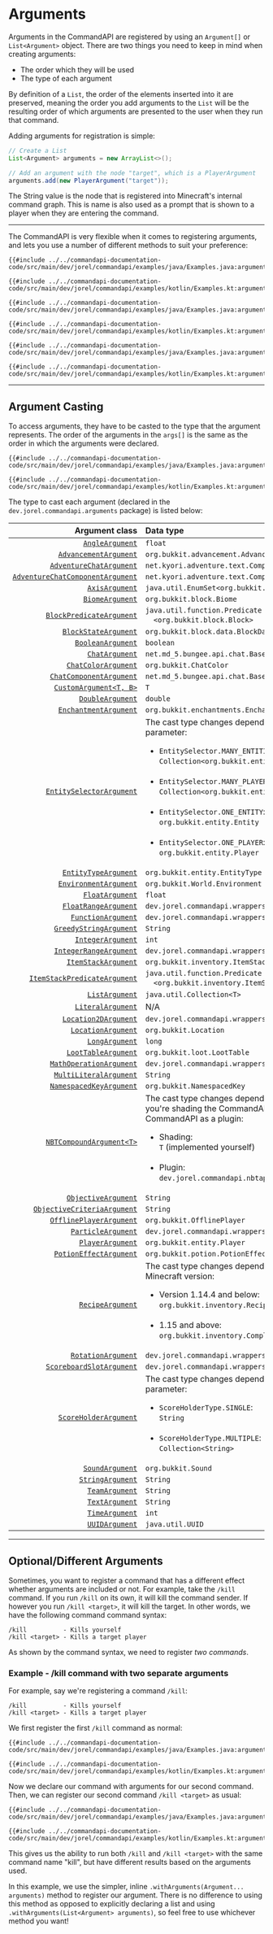 # Arguments

Arguments in the CommandAPI are registered by using an `Argument[]` or `List<Argument>` object. There are two things you need to keep in mind when creating arguments:

* The order which they will be used
* The type of each argument

By definition of a `List`, the order of the elements inserted into it are preserved, meaning the order you add arguments to the `List` will be the resulting order of which arguments are presented to the user when they run that command.

Adding arguments for registration is simple:

```java
// Create a List
List<Argument> arguments = new ArrayList<>();

// Add an argument with the node "target", which is a PlayerArgument
arguments.add(new PlayerArgument("target"));
```

The String value is the node that is registered into Minecraft's internal command graph. This is name is also used as a prompt that is shown to a player when they are entering the command.

-----

The CommandAPI is very flexible when it comes to registering arguments, and lets you use a number of different methods to suit your preference:

<div class="multi-pre">

```java,Java
{{#include ../../commandapi-documentation-code/src/main/dev/jorel/commandapi/examples/java/Examples.java:argumentsyntax1}}
```

```kotlin,Kotlin
{{#include ../../commandapi-documentation-code/src/main/dev/jorel/commandapi/examples/kotlin/Examples.kt:argumentsyntax1}}
```

</div>

<div class="multi-pre">

```java,Java
{{#include ../../commandapi-documentation-code/src/main/dev/jorel/commandapi/examples/java/Examples.java:argumentsyntax2}}
```

```kotlin,Kotlin
{{#include ../../commandapi-documentation-code/src/main/dev/jorel/commandapi/examples/kotlin/Examples.kt:argumentsyntax2}}
```

</div>

<div class="multi-pre">

```java,Java
{{#include ../../commandapi-documentation-code/src/main/dev/jorel/commandapi/examples/java/Examples.java:argumentsyntax3}}
```

```kotlin,Kotlin
{{#include ../../commandapi-documentation-code/src/main/dev/jorel/commandapi/examples/kotlin/Examples.kt:argumentsyntax3}}
```

</div>

-----

## Argument Casting

To access arguments, they have to be casted to the type that the argument represents. The order of the arguments in the `args[]` is the same as the order in which the arguments were declared.

<div class="multi-pre">

```java,Java
{{#include ../../commandapi-documentation-code/src/main/dev/jorel/commandapi/examples/java/Examples.java:argumentcasting}}
```

```kotlin,Kotlin
{{#include ../../commandapi-documentation-code/src/main/dev/jorel/commandapi/examples/kotlin/Examples.kt:argumentcasting}}
```

</div>

The type to cast each argument (declared in the `dev.jorel.commandapi.arguments` package) is listed below:

| Argument class                                                                                    | Data type                                                                                                                                                                                                                                                                                                                                                                                                 |
|--------------------------------------------------------------------------------------------------:|:----------------------------------------------------------------------------------------------------------------------------------------------------------------------------------------------------------------------------------------------------------------------------------------------------------------------------------------------------------------------------------------------------------|
| [`AngleArgument`](./angleargument)                                                                | `float`                                                                                                                                                                                                                                                                                                                                                                                                   |
| [`AdvancementArgument`](./advancementargument.md)                                                 | `org.bukkit.advancement.Advancement`                                                                                                                                                                                                                                                                                                                                                                      |
| [`AdventureChatArgument`](./adventurechatarguments.md#adventure-chat-argument)                    | `net.kyori.adventure.text.Component`                                                                                                                                                                                                                                                                                                                                                                      |
| [`AdventureChatComponentArgument`](./adventurechatarguments.md#adventure-chat-component-argument) | `net.kyori.adventure.text.Component`                                                                                                                                                                                                                                                                                                                                                                      |
| [`AxisArgument`](./axisarg.md)                                                                    | `java.util.EnumSet<org.bukkit.Axis>`                                                                                                                                                                                                                                                                                                                                                                      |
| [`BiomeArgument`](./biomeargument.md)                                                             | `org.bukkit.block.Biome`                                                                                                                                                                                                                                                                                                                                                                                  |
| [`BlockPredicateArgument`](./blockpredicateargs.md)                                               | `java.util.function.Predicate`<br />&emsp;`<org.bukkit.block.Block>`                                                                                                                                                                                                                                                                                                                                      |
| [`BlockStateArgument`](./blockstatearguments.md)                                                  | `org.bukkit.block.data.BlockData`                                                                                                                                                                                                                                                                                                                                                                         |
| [`BooleanArgument`](./primitivearguments.md#boolean-arguments)                                    | `boolean`                                                                                                                                                                                                                                                                                                                                                                                                 |
| [`ChatArgument`](./spigotchatarguments.md#chat-argument)                                          | `net.md_5.bungee.api.chat.BaseComponent[]`                                                                                                                                                                                                                                                                                                                                                                |
| [`ChatColorArgument`](./chatarguments.md#chat-color-argument)                                     | `org.bukkit.ChatColor`                                                                                                                                                                                                                                                                                                                                                                                    |
| [`ChatComponentArgument`](./spigotchatarguments.md#chat-component-argument)                       | `net.md_5.bungee.api.chat.BaseComponent[]`                                                                                                                                                                                                                                                                                                                                                                |
| [`CustomArgument<T, B>`](./customarguments.md)                                                    | `T`                                                                                                                                                                                                                                                                                                                                                                                                       |
| [`DoubleArgument`](./primitivearguments.md#numerical-arguments)                                   | `double`                                                                                                                                                                                                                                                                                                                                                                                                  |
| [`EnchantmentArgument`](./enchantmentargument.md)                                                 | `org.bukkit.enchantments.Enchantment`                                                                                                                                                                                                                                                                                                                                                                     |
| [`EntitySelectorArgument`](./entityarguments.md#entity-selector-argument)                         | The cast type changes depending on the input parameter:<br /><ul><li>`EntitySelector.MANY_ENTITIES`:<br />`Collection<org.bukkit.entity.Entity>`</li><br /><li>`EntitySelector.MANY_PLAYERS`:<br />`Collection<org.bukkit.entity.Player>`</li><br /><li>`EntitySelector.ONE_ENTITY`:<br />`org.bukkit.entity.Entity`</li><br /><li>`EntitySelector.ONE_PLAYER`:<br />`org.bukkit.entity.Player`</li></ul> |
| [`EntityTypeArgument`](./entityarguments.md#entity-type-argument)                                 | `org.bukkit.entity.EntityType`                                                                                                                                                                                                                                                                                                                                                                            |
| [`EnvironmentArgument`](./environmentargs.md)                                                     | `org.bukkit.World.Environment`                                                                                                                                                                                                                                                                                                                                                                            |
| [`FloatArgument`](./primitivearguments.md#numerical-arguments)                                    | `float`                                                                                                                                                                                                                                                                                                                                                                                                   |
| [`FloatRangeArgument`](./rangedarguments.md#the-integerrange--floatrange-class)                   | `dev.jorel.commandapi.wrappers.FloatRange`                                                                                                                                                                                                                                                                                                                                                                |
| [`FunctionArgument`](./functionwrapper.md)                                                        | `dev.jorel.commandapi.wrappers.FunctionWrapper[]`                                                                                                                                                                                                                                                                                                                                                         |
| [`GreedyStringArgument`](./stringarguments.md#greedy-string-argument)                             | `String`                                                                                                                                                                                                                                                                                                                                                                                                  |
| [`IntegerArgument`](./primitivearguments.md#numerical-arguments)                                  | `int`                                                                                                                                                                                                                                                                                                                                                                                                     |
| [`IntegerRangeArgument`](./rangedarguments.md#the-integerrange--floatrange-class)                 | `dev.jorel.commandapi.wrappers.IntegerRange`                                                                                                                                                                                                                                                                                                                                                              |
| [`ItemStackArgument`](./itemstackarguments.md)                                                    | `org.bukkit.inventory.ItemStack`                                                                                                                                                                                                                                                                                                                                                                          |
| [`ItemStackPredicateArgument`](./itemstackpredicateargs.md)                                       | `java.util.function.Predicate`<br />&emsp;`<org.bukkit.inventory.ItemStack>`                                                                                                                                                                                                                                                                                                                              |
| [`ListArgument`](./listarguments.md)                                                              | `java.util.Collection<T>`                                                                                                                                                                                                                                                                                                                                                                                 |
| [`LiteralArgument`](./literalarguments.md)                                                        | N/A                                                                                                                                                                                                                                                                                                                                                                                                       |
| [`Location2DArgument`](./locationargument.md#location-2d-space)                                   | `dev.jorel.commandapi.wrappers.Location2D`                                                                                                                                                                                                                                                                                                                                                                |
| [`LocationArgument`](./locationargument.md#location-3d-space)                                     | `org.bukkit.Location`                                                                                                                                                                                                                                                                                                                                                                                     |
| [`LongArgument`](./primitivearguments.md#numerical-arguments)                                     | `long`                                                                                                                                                                                                                                                                                                                                                                                                    |
| [`LootTableArgument`](./loottableargument.md)                                                     | `org.bukkit.loot.LootTable`                                                                                                                                                                                                                                                                                                                                                                               |
| [`MathOperationArgument`](./mathoperationarguments.md)                                            | `dev.jorel.commandapi.wrappers.MathOperation`                                                                                                                                                                                                                                                                                                                                                             |
| [`MultiLiteralArgument`](./multilitargs.md)                                                       | `String`                                                                                                                                                                                                                                                                                                                                                                                                  |
| [`NamespacedKeyArgument`](./namespacedkeyarg.md)                                                  | `org.bukkit.NamespacedKey`                                                                                                                                                                                                                                                                                                                                                                                |
| [`NBTCompoundArgument<T>`](./nbtarguments.md)                                                     | The cast type changes depending on whether you're shading the CommandAPI or using the CommandAPI as a plugin:<br /><ul><li>Shading:<br />`T` (implemented yourself)</li><br /><li>Plugin:<br />`dev.jorel.commandapi.nbtapi.NBTContainer`</li></ul>                                                                                                                                                       |
| [`ObjectiveArgument`](./objectivearguments.md#objective-argument)                                 | `String`                                                                                                                                                                                                                                                                                                                                                                                                  |
| [`ObjectiveCriteriaArgument`](./objectivearguments.md#objective-criteria-argument)                | `String`                                                                                                                                                                                                                                                                                                                                                                                                  |
| [`OfflinePlayerArgument`](./entityarguments.md#offlineplayer-argument)                            | `org.bukkit.OfflinePlayer`                                                                                                                                                                                                                                                                                                                                                                                |
| [`ParticleArgument`](./particlearguments.md)                                                      | `dev.jorel.commandapi.wrappers.ParticleData`                                                                                                                                                                                                                                                                                                                                                              |
| [`PlayerArgument`](./entityarguments.md#player-argument)                                          | `org.bukkit.entity.Player`                                                                                                                                                                                                                                                                                                                                                                                |
| [`PotionEffectArgument`](./potionarguments.md)                                                    | `org.bukkit.potion.PotionEffectType`                                                                                                                                                                                                                                                                                                                                                                      |
| [`RecipeArgument`](./recipeargument.md)                                                           | The cast type changes depending on your Minecraft version:<br><ul><li>Version 1.14.4 and below:<br />`org.bukkit.inventory.Recipe`</li><br /><li>1.15 and above:<br />`org.bukkit.inventory.ComplexRecipe` </li></ul>                                                                                                                                                                                     |
| [`RotationArgument`](./rotationargs.md)                                                           | `dev.jorel.commandapi.wrappers.Rotation`                                                                                                                                                                                                                                                                                                                                                                  |
| [`ScoreboardSlotArgument`](./scoreboardarguments.md#scoreboard-slot-argument)                     | `dev.jorel.commandapi.wrappers.ScoreboardSlot`                                                                                                                                                                                                                                                                                                                                                            |
| [`ScoreHolderArgument`](./scoreboardarguments.md#score-holder-argument)                           | The cast type changes depending on the input parameter:<br /><ul><li>`ScoreHolderType.SINGLE`:<br />`String`</li><br /><li>`ScoreHolderType.MULTIPLE`:<br />`Collection<String>`</li></ul>                                                                                                                                                                                                                |
| [`SoundArgument`](./soundargument.md)                                                             | `org.bukkit.Sound`                                                                                                                                                                                                                                                                                                                                                                                        |
| [`StringArgument`](./stringarguments.md#string-argument)                                          | `String`                                                                                                                                                                                                                                                                                                                                                                                                  |
| [`TeamArgument`](./teamarguments.md)                                                              | `String`                                                                                                                                                                                                                                                                                                                                                                                                  |
| [`TextArgument`](./stringarguments.md#text-argument)                                              | `String`                                                                                                                                                                                                                                                                                                                                                                                                  |
| [`TimeArgument`](./timeargs.md)                                                                   | `int`                                                                                                                                                                                                                                                                                                                                                                                                     |
| [`UUIDArgument`](./uuidargs.md)                                                                   | `java.util.UUID`                                                                                                                                                                                                                                                                                                                                                                                          |

-----

## Optional/Different Arguments

Sometimes, you want to register a command that has a different effect whether arguments are included or not. For example, take the `/kill` command. If you run `/kill` on its own, it will kill the command sender. If however you run `/kill <target>`, it will kill the target. In other words, we have the following command command syntax:

```mccmd
/kill          - Kills yourself
/kill <target> - Kills a target player
```

As shown by the command syntax, we need to register _two commands_.

<div class="example">

### Example - /kill command with two separate arguments

For example, say we're registering a command `/kill`:

```mccmd
/kill          - Kills yourself
/kill <target> - Kills a target player
```

We first register the first `/kill` command as normal:

<div class="multi-pre">

```java,Java
{{#include ../../commandapi-documentation-code/src/main/dev/jorel/commandapi/examples/java/Examples.java:argumentkillcmd}}
```

```kotlin,Kotlin
{{#include ../../commandapi-documentation-code/src/main/dev/jorel/commandapi/examples/kotlin/Examples.kt:argumentkillcmd}}
```

</div>

Now we declare our command with arguments for our second command. Then, we can register our second command `/kill <target>` as usual:

<div class="multi-pre">

```java,Java
{{#include ../../commandapi-documentation-code/src/main/dev/jorel/commandapi/examples/java/Examples.java:argumentkillcmd2}}
```

```kotlin,Kotlin
{{#include ../../commandapi-documentation-code/src/main/dev/jorel/commandapi/examples/kotlin/Examples.kt:argumentkillcmd2}}
```

</div>

This gives us the ability to run both `/kill` and `/kill <target>` with the same command name "kill", but have different results based on the arguments used.

In this example, we use the simpler, inline `.withArguments(Argument... arguments)` method to register our argument. There is no difference to using this method as opposed to explicitly declaring a list and using `.withArguments(List<Argument> arguments)`, so feel free to use whichever method you want!

</div>
